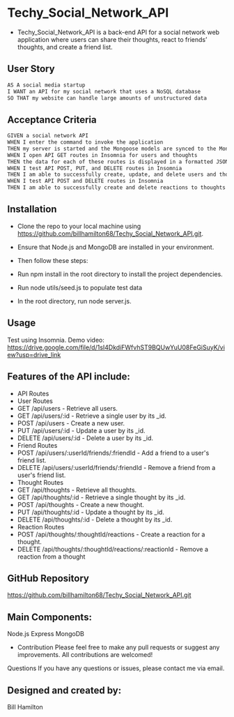 # Techy_Social_Network_API

* Techy_Social_Network_API is a back-end API for a social network web application where users can share their thoughts, react to friends’ thoughts, and create a friend list.


## User Story

```md
AS A social media startup
I WANT an API for my social network that uses a NoSQL database
SO THAT my website can handle large amounts of unstructured data
```

## Acceptance Criteria

```md
GIVEN a social network API
WHEN I enter the command to invoke the application
THEN my server is started and the Mongoose models are synced to the MongoDB database
WHEN I open API GET routes in Insomnia for users and thoughts
THEN the data for each of these routes is displayed in a formatted JSON
WHEN I test API POST, PUT, and DELETE routes in Insomnia
THEN I am able to successfully create, update, and delete users and thoughts in my database
WHEN I test API POST and DELETE routes in Insomnia
THEN I am able to successfully create and delete reactions to thoughts and add and remove friends to a user’s friend list
```



## Installation
* Clone the repo to your local machine using https://github.com/billhamilton68/Techy_Social_Network_API.git.

* Ensure that Node.js and MongoDB are installed in your environment.

* Then follow these steps:

* Run npm install in the root directory to install the project dependencies.

* Run node utils/seed.js to populate test data

* In the root directory, run node server.js.

## Usage
Test using Insomnia.
Demo video: https://drive.google.com/file/d/1sI4DkdiFWfvhST9BQUwYuU08FeGiSuyK/view?usp=drive_link



## Features of the API include:

* API Routes
* User Routes
* GET /api/users - Retrieve all users.
* GET /api/users/:id - Retrieve a single user by its _id.
*  POST /api/users - Create a new user.
* PUT /api/users/:id - Update a user by its _id.
* DELETE /api/users/:id - Delete a user by its _id.
* Friend Routes
* POST /api/users/:userId/friends/:friendId - Add a friend to a user's friend list.
* DELETE /api/users/:userId/friends/:friendId - Remove a friend from a user's friend list.
* Thought Routes
* GET /api/thoughts - Retrieve all thoughts.
* GET /api/thoughts/:id - Retrieve a single thought by its _id.
* POST /api/thoughts - Create a new thought.
* PUT /api/thoughts/:id - Update a thought by its _id.
* DELETE /api/thoughts/:id - Delete a thought by its _id.
* Reaction Routes
* POST /api/thoughts/:thoughtId/reactions - Create a reaction for a thought.
* DELETE /api/thoughts/:thoughtId/reactions/:reactionId - Remove a reaction from a thought



## GitHub Repository
https://github.com/billhamilton68/Techy_Social_Network_API.git


## Main Components:
Node.js 
Express
MongoDB


* Contribution
Please feel free to make any pull requests or suggest any improvements. All contributions are welcomed!

Questions
If you have any questions or issues, please contact me via email.


## Designed and created by:
Bill Hamilton